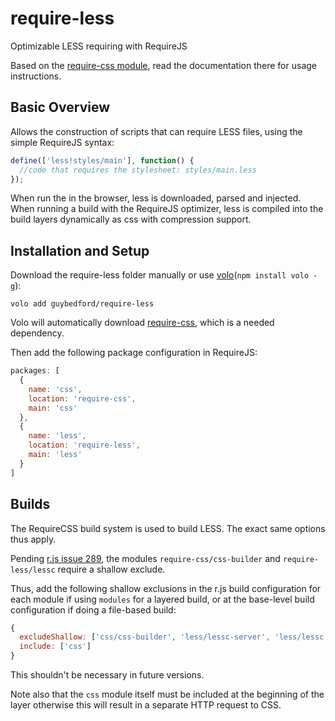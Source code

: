 require-less
===========

Optimizable LESS requiring with RequireJS

Based on the [require-css module](https://github.com/guybedford/require-css), read the documentation there for usage instructions.

Basic Overview
--------------

Allows the construction of scripts that can require LESS files, using the simple RequireJS syntax:

```javascript
define(['less!styles/main'], function() {
  //code that requires the stylesheet: styles/main.less
});
```

When run the in the browser, less is downloaded, parsed and injected. When running a build with the RequireJS optimizer, less is compiled into the build layers dynamically as css with compression support.

Installation and Setup
----------------------

Download the require-less folder manually or use [volo](https://github.com/volojs/volo)(`npm install volo -g`):

```
volo add guybedford/require-less
```

Volo will automatically download [require-css](https://github.com/guybedford/require-css/zipball/master), which is a needed dependency.

Then add the following package configuration in RequireJS:

```javascript
packages: [
  {
    name: 'css',
    location: 'require-css',
    main: 'css'
  },
  {
    name: 'less',
    location: 'require-less',
    main: 'less'
  }
]
```

Builds
------

The RequireCSS build system is used to build LESS. The exact same options thus apply.

Pending [r.js issue 289](https://github.com/jrburke/r.js/issues/289), the modules `require-css/css-builder` and `require-less/lessc` require a shallow exclude.

Thus, add the following shallow exclusions in the r.js build configuration for each module if using `modules` for a layered build, or at the base-level build configuration if doing a file-based build:

```javascript
{
  excludeShallow: ['css/css-builder', 'less/lessc-server', 'less/lessc'],
  include: ['css']
}
```

This shouldn't be necessary in future versions.

Note also that the `css` module itself must be included at the beginning of the layer otherwise this will result in a separate HTTP request to CSS.

